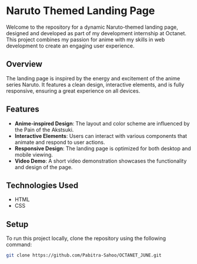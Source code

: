# Naruto Themed Landing Page

Welcome to the repository for a dynamic Naruto-themed landing page, designed and developed as part of my development internship at Octanet. This project combines my passion for anime with my skills in web development to create an engaging user experience.

## Overview

The landing page is inspired by the energy and excitement of the anime series Naruto. It features a clean design, interactive elements, and is fully responsive, ensuring a great experience on all devices.

## Features

- **Anime-inspired Design**: The layout and color scheme are influenced by the Pain of the Akstsuki.
- **Interactive Elements**: Users can interact with various components that animate and respond to user actions.
- **Responsive Design**: The landing page is optimized for both desktop and mobile viewing.
- **Video Demo**: A short video demonstration showcases the functionality and design of the page.

## Technologies Used

- HTML
- CSS

## Setup

To run this project locally, clone the repository using the following command:


```bash
git clone https://github.com/Pabitra-Sahoo/OCTANET_JUNE.git
